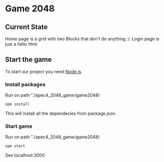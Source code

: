 # Game 2048

## Current State

Home page is a grid with two Blocks that don't do anything :/. Login page is just a hello html.

## Start the game

To start our project you need [Node.js](https://nodejs.org/en/download/package-manager/current).

### Install packages

Run on path "./apec4_2048_game/game2048/
```node
npm install
```

This will install all the dependecies from package.json.

### Start game

Run on path "./apec4_2048_game/game2048/
```node
npm start
```

See localhost:3000
